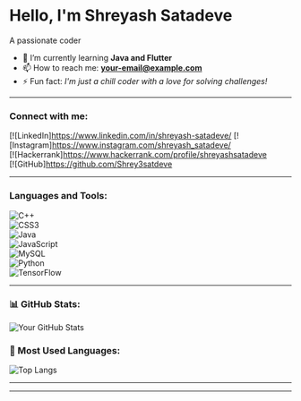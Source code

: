 # Hello, I'm Shreyash Satadeve  
A passionate coder  

- 🌱 I’m currently learning **Java and Flutter**  
- 📫 How to reach me: **your-email@example.com**  
- ⚡ Fun fact: *I'm just a chill coder with a love for solving challenges!*  

---

### Connect with me:  
[![LinkedIn]https://www.linkedin.com/in/shreyash-satadeve/ 
[![Instagram]https://www.instagram.com/shreyash_satadeve/  
[![Hackerrank]https://www.hackerrank.com/profile/shreyashsatadeve  
[![GitHub]https://github.com/Shrey3satdeve  

---

### Languages and Tools:  
![C++](https://img.shields.io/badge/-C++-00599C?style=flat-square&logo=c%2B%2B&logoColor=white)  
![CSS3](https://img.shields.io/badge/-CSS3-1572B6?style=flat-square&logo=css3)  
![Java](https://img.shields.io/badge/-Java-007396?style=flat-square&logo=java)  
![JavaScript](https://img.shields.io/badge/-JavaScript-F7DF1E?style=flat-square&logo=javascript&logoColor=black)  
![MySQL](https://img.shields.io/badge/-MySQL-4479A1?style=flat-square&logo=mysql&logoColor=white)  
![Python](https://img.shields.io/badge/-Python-3776AB?style=flat-square&logo=python&logoColor=white)  
![TensorFlow](https://img.shields.io/badge/-TensorFlow-FF6F00?style=flat-square&logo=tensorflow)  

---

### 📊 GitHub Stats:  
![Your GitHub Stats](https://github-readme-stats.vercel.app/api?username=your-username&show_icons=true&theme=radical)  

### 📖 Most Used Languages:  
![Top Langs](https://github-readme-stats.vercel.app/api/top-langs/?username=your-username&layout=compact&theme=radical)  

---

 

---


